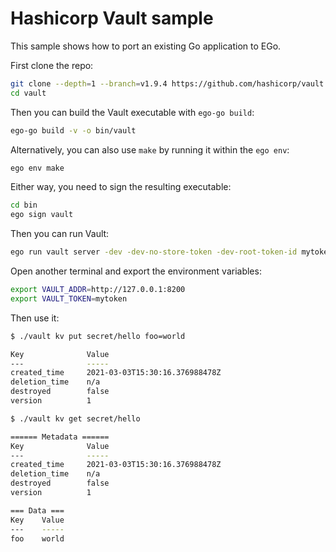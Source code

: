 # Hashicorp Vault sample
This sample shows how to port an existing Go application to EGo.

First clone the repo:
```sh
git clone --depth=1 --branch=v1.9.4 https://github.com/hashicorp/vault
cd vault
```

Then you can build the Vault executable with `ego-go build`:
```sh
ego-go build -v -o bin/vault
```

Alternatively, you can also use `make` by running it within the `ego env`:
```sh
ego env make
```

Either way, you need to sign the resulting executable:
```sh
cd bin
ego sign vault
```

Then you can run Vault:
```sh
ego run vault server -dev -dev-no-store-token -dev-root-token-id mytoken
```

Open another terminal and export the environment variables:
```sh
export VAULT_ADDR=http://127.0.0.1:8200
export VAULT_TOKEN=mytoken
```

Then use it:
```sh
$ ./vault kv put secret/hello foo=world

Key              Value
---              -----
created_time     2021-03-03T15:30:16.376988478Z
deletion_time    n/a
destroyed        false
version          1

$ ./vault kv get secret/hello

====== Metadata ======
Key              Value
---              -----
created_time     2021-03-03T15:30:16.376988478Z
deletion_time    n/a
destroyed        false
version          1

=== Data ===
Key    Value
---    -----
foo    world
```
